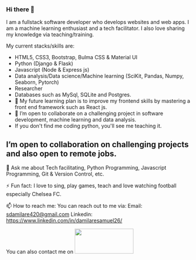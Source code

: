 ### Hi there 👋

I am a fullstack software developer who develops websites and web apps. I am a machine learning enthusiast and a tech facilitator. 
I also love sharing my knowledge via teaching/training.

My current stacks/skills are: 
- HTML5, CSS3, Bootstrap, Bulma CSS & Material UI 
- Python (Django & Flask)
- Javascript (Node & Express js)
- Data analysis/Data science/Machine learning (SciKit, Pandas, Numpy, Seaborn, Pytorch)
- Researcher
- Databases such as MySql, SQLite and Postgres.
- 🌱 My future learning plan is to improve my frontend skills by mastering a front end framework such as React js.
- 👯 I’m open to collaborate on a challenging project in software development, machine learning and data analysis.
- If you don't find me coding python, you'll see me teaching it.



 ## I’m open to collaboration on challenging projects and also open to remote jobs.
 
 💬 Ask me about Tech facilitating, Python Programming, Javascript Programming, Git & Version Control, etc.
 
 ⚡ Fun fact: I love to sing, play games, teach and love watching football especially Chelsea FC.
 
 📫 How to reach me: You can reach out to me via:
                     Email: sdamilare420@gmail.com
                     Linkedin: https://www.linkedin.com/in/damilaresamuel26/
                     
You can also contact me on <a href="https://www.teacheron.com/tutor-profile/3VZh?r=3VZh" target="_blank" style="display: inline-block;"><img src="https://www.teacheron.com/resources/assets/img/badges/viewMyProfile.png" style="width: 160px !important; height: 68px !important"></a>
<!--
**DPsalmist/dpsalmist** is a ✨ _special_ ✨ repository because its `README.md` (this file) appears on your GitHub profile.

Here are some ideas to get you started:

- 🔭 I’m currently working on ...
- 🌱 I’m currently learning ...
- 👯 I’m looking to collaborate on ...
- 🤔 I’m looking for help with ...
- 💬 Ask me about ...
- 📫 How to reach me: ...
- 😄 Pronouns: ...
- ⚡ Fun fact: ...
-->
